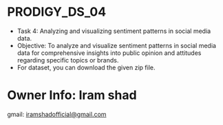 # PRODIGY_DS_04
* Task 4: Analyzing and visualizing sentiment patterns in social media data.
* Objective: To analyze and visualize sentiment patterns in social media data for comprehensive insights into public opinion and attitudes regarding specific topics or brands.
* For dataset, you can download the given zip file.
# Owner Info: Iram shad
gmail: iramshadofficial@gmail.com

